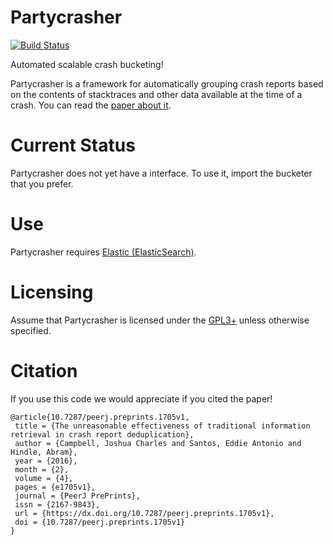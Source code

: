 # Partycrasher

[![Build Status](https://travis-ci.org/naturalness/partycrasher.svg?branch=master)](https://travis-ci.org/naturalness/partycrasher)

Automated scalable crash bucketing!

Partycrasher is a framework for automatically grouping crash
reports based on the contents of stacktraces and other
data available at the time of a crash. You can read the [paper about it](https://peerj.com/preprints/1705/).

# Current Status

Partycrasher does not yet have a interface. To use it, import
the bucketer that you prefer.

# Use

Partycrasher requires [Elastic (ElasticSearch)](https://www.elastic.co/).

# Licensing

Assume that Partycrasher is licensed under the [GPL3+](LICENSE) unless otherwise
specified.

# Citation

If you use this code we would appreciate if you cited the paper!

~~~
@article{10.7287/peerj.preprints.1705v1,
 title = {The unreasonable effectiveness of traditional information retrieval in crash report deduplication},
 author = {Campbell, Joshua Charles and Santos, Eddie Antonio and Hindle, Abram},
 year = {2016},
 month = {2},
 volume = {4},
 pages = {e1705v1},
 journal = {PeerJ PrePrints},
 issn = {2167-9843},
 url = {https://dx.doi.org/10.7287/peerj.preprints.1705v1},
 doi = {10.7287/peerj.preprints.1705v1}
}
~~~
